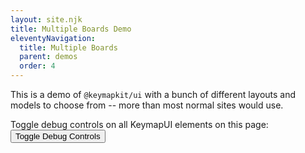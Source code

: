 ```yaml
---
layout: site.njk
title: Multiple Boards Demo
eleventyNavigation:
  title: Multiple Boards
  parent: demos
  order: 4
---
```


This is a demo of `@keymapkit/ui` with a bunch of different layouts and models to choose from --
more than most normal sites would use.

Toggle debug controls on all KeymapUI elements on this page:
<button onclick="toggleAllKeymapUiDebug()">Toggle Debug Controls</button>

<div id="app"></div>

<script type="module">
  import { KeymapTitleScreenLayoutSimple } from "/KeymapKit/keymaps/title-screen-layout-simple.js";
  import { KeymapTitleScreenLayoutManyLayer } from "/KeymapKit/keymaps/title-screen-layout-manylayer.js";
  import { Planck48ExampleLayout } from "/KeymapKit/keymaps/planck48-example-layout.js";
  import "@keymapkit/keyboard.ergodox";
  import { MicahErgodoxLayout } from "@keymapkit/examples";
  const app = document.getElementById("app");
  const keymapUi = document.createElement("keymap-ui");
  const availableKeymaps = [
    Planck48ExampleLayout,
    Planck48ExampleLayout.model.blankKeymap,
    KeymapTitleScreenLayoutSimple,
    KeymapTitleScreenLayoutSimple.model.blankKeymap,
    KeymapTitleScreenLayoutManyLayer,
    KeymapTitleScreenLayoutManyLayer.model.blankKeymap,
    MicahErgodoxLayout,
    MicahErgodoxLayout.model.blankKeymap,
  ];
  keymapUi.setAttribute("id", "keymap-title");
  keymapUi.setAttribute("show-debug", "true");
  keymapUi.setAttribute("query-prefix", "keymap");
  keymapUi.setModelsAndMaps(availableKeymaps);
  keymapUi.setAttribute("keymap-id", "title-screen-map-simple");
  app.appendChild(keymapUi);
</script>
